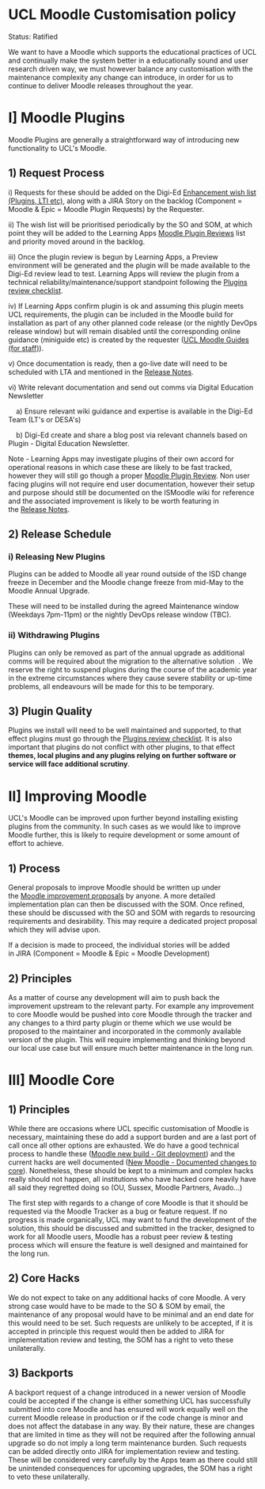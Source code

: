 # UCL Moodle Customisation policy

Status: Ratified 

We want to have a Moodle which supports the educational practices of UCL and continually make the system better in a educationally sound and user research driven way, we must however balance any customisation with the maintenance complexity any change can introduce, in order for us to continue to deliver Moodle releases throughout the year.

# I\] Moodle Plugins

Moodle Plugins are generally a straightforward way of introducing new functionality to UCL's Moodle.

## 1) Request Process

i) Requests for these should be added on the Digi-Ed [Enhancement wish list (Plugins, LTI etc)](https://wiki.ucl.ac.uk/pages/viewpage.action?pageId=68846902), along with a JIRA Story on the backlog (Component = Moodle & Epic = Moodle Plugin Requests) by the Requester.

ii) The wish list will be prioritised periodically by the SO and SOM, at which point they will be added to the Learning Apps [Moodle Plugin Reviews](Moodle_Plugin_Reviews) list and priority moved around in the backlog.

iii) Once the plugin review is begun by Learning Apps, a Preview environment will be generated and the plugin will be made available to the Digi-Ed review lead to test. Learning Apps will review the plugin from a technical reliability/maintenance/support standpoint following the [Plugins review checklist](https://wiki.ucl.ac.uk/display/ISMoodle/Plugins+review+checklist).

iv) If Learning Apps confirm plugin is ok and assuming this plugin meets UCL requirements, the plugin can be included in the Moodle build for installation as part of any other planned code release (or the nightly DevOps release window) but will remain disabled until the corresponding online guidance (miniguide etc) is created by the requester ([UCL Moodle Guides (for staff)](https://wiki.ucl.ac.uk/x/-xliAQ)). 

v) Once documentation is ready, then a go-live date will need to be scheduled with LTA and mentioned in the [Release Notes](https://wiki.ucl.ac.uk/display/MoodleResourceCentre/Release+Notes).

vi) Write relevant documentation and send out comms via Digital Education Newsletter

    a) Ensure relevant wiki guidance and expertise is available in the Digi-Ed Team (LT's or DESA's)

    b) Digi-Ed create and share a blog post via relevant channels based on Plugin - Digital Education Newsletter.

Note - Learning Apps may investigate plugins of their own accord for operational reasons in which case these are likely to be fast tracked, however they will still go though a proper [Moodle Plugin Review](Moodle_Plugin_Reviews). Non user facing plugins will not require end user documentation, however their setup and purpose should still be documented on the ISMoodle wiki for reference and the associated improvement is likely to be worth featuring in the [Release Notes](https://wiki.ucl.ac.uk/display/MoodleResourceCentre/Release+Notes).

## 2) Release Schedule

### i) Releasing New Plugins

Plugins can be added to Moodle all year round outside of the ISD change freeze in December and the Moodle change freeze from mid-May to the Moodle Annual Upgrade.

These will need to be installed during the agreed Maintenance window (Weekdays 7pm-11pm) or the nightly DevOps release window (TBC).

### ii) Withdrawing Plugins 

Plugins can only be removed as part of the annual upgrade as additional comms will be required about the migration to the alternative solution  . We reserve the right to suspend plugins during the course of the academic year in the extreme circumstances where they cause severe stability or up-time problems, all endeavours will be made for this to be temporary.

## 3) Plugin Quality

Plugins we install will need to be well maintained and supported, to that effect plugins must go through the [Plugins review checklist](https://wiki.ucl.ac.uk/display/ISMoodle/Plugins+review+checklist). It is also important that plugins do not conflict with other plugins, to that effect **themes, local plugins and any plugins relying on further software or service will face additional scrutiny**.

# II\] Improving Moodle

UCL's Moodle can be improved upon further beyond installing existing plugins from the community. In such cases as we would like to improve Moodle further, this is likely to require development or some amount of effort to achieve.

## 1) Process

General proposals to improve Moodle should be written up under the [Moodle improvement proposals](https://wiki.ucl.ac.uk/display/ISLTSS/Moodle+improvement+proposals) by anyone. A more detailed implementation plan can then be discussed with the SOM. Once refined, these should be discussed with the SO and SOM with regards to resourcing requirements and desirability. This may require a dedicated project proposal which they will advise upon.

If a decision is made to proceed, the individual stories will be added in JIRA (Component = Moodle & Epic = Moodle Development)

## 2) Principles

As a matter of course any development will aim to push back the improvement upstream to the relevant party. For example any improvement to core Moodle would be pushed into core Moodle through the tracker and any changes to a third party plugin or theme which we use would be proposed to the maintainer and incorporated in the commonly available version of the plugin. This will require implementing and thinking beyond our local use case but will ensure much better maintenance in the long run.

# III\] Moodle Core

## 1) Principles

While there are occasions where UCL specific customisation of Moodle is necessary, maintaining these do add a support burden and are a last port of call once all other options are exhausted. We do have a good technical process to handle these ([Moodle new build - Git deployment](Moodle_new_build_-_Git_deployment)) and the current hacks are well documented ([New Moodle - Documented changes to core](New_Moodle_-_Documented_changes_to_core)). Nonetheless, these should be kept to a minimum and complex hacks really should not happen, all institutions who have hacked core heavily have all said they regretted doing so (OU, Sussex, Moodle Partners, Avado...)

The first step with regards to a change of core Moodle is that it should be requested via the Moodle Tracker as a bug or feature request. If no progress is made organically, UCL may want to fund the development of the solution, this should be discussed and submitted in the tracker, designed to work for all Moodle users, Moodle has a robust peer review & testing process which will ensure the feature is well designed and maintained for the long run.

## 2) Core Hacks

We do not expect to take on any additional hacks of core Moodle. A very strong case would have to be made to the SO & SOM by email, the maintenance of any proposal would have to be minimal and an end date for this would need to be set. Such requests are unlikely to be accepted, if it is accepted in principle this request would then be added to JIRA for implementation review and testing, the SOM has a right to veto these unilaterally.

## 3) Backports

A backport request of a change introduced in a newer version of Moodle could be accepted if the change is either something UCL has successfully submitted into core Moodle and has ensured will work equally well on the current Moodle release in production or if the code change is minor and does not affect the database in any way. By their nature, these are changes that are limited in time as they will not be required after the following annual upgrade so do not imply a long term maintenance burden. Such requests can be added directly onto JIRA for implementation review and testing. These will be considered very carefully by the Apps team as there could still be unintended consequences for upcoming upgrades, the SOM has a right to veto these unilaterally.



